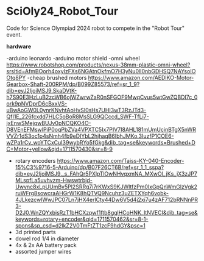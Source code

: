 # SciOly24_Robot_Tour

Code for Science Olympiad 2024 robot to compete in the "Robot Tour" event.

**hardware** 

 -arduino leonardo
  -arduino motor shield
  -omni wheel https://www.robotshop.com/products/nexus-38mm-plastic-omni-wheel?srsltid=AfmBOorh4oxyIzFXs6NGAtnOkfmO7H3yNu0lI0nbGDHSQ7NAYsoIOOtq8PY
  -cheap brushed motors https://www.amazon.com/AEDIKO-Motor-Gearbox-Shaft-200RPM/dp/B099Z85573/ref=sr_1_9?dib=eyJ2IjoiMSJ9.SkaDVtK-h7S90E3HzLuB2zcWB6ojWZwrwZaR0nSFGOF9MwqCvus5wtGwZQBDl7c_0ork9pNVDprD6cBxxVS-uBwAoGW0L0ynrKNvhtAoHvSI0sHs7UHI3wT3RzJTd3-QfI1E_226fcxdd7HLC5oBoR8MsSLG9QCccd_SWF-TfLi7-jxEnwSMejqwBUJv0pNCQKO4O-D8VEnEFMswlPiP0oqPbZVa4VPXTC5Ix7PIV7I8AHL181mUmUcinBTgX5nWRVVZr1dS3oc1o4sNmh4fb9eDIYbL2hjhaqB6IbhJMKo.3IuzfP1COE6-wZPa1rCv_woYTCxCuI39wybRYo5fGkg&dib_tag=se&keywords=Brushed+DC+Motor+yellow&qid=1711570430&sr=8-9
  - rotary encoders https://www.amazon.com/Taiss-KY-040-Encoder-15%C3%9716-5-Arduino/dp/B07F26CT6B/ref=sr_1_1_sspa?dib=eyJ2IjoiMSJ9._s_FAhQr5PXlpTlOwNHvqxmNA_MXwOl_jKs_jX3zJP7MLspfLa5uvhvzm-Hwswtrbjd-Uwvnc8xLpUUmBv5Pl2SRRg7i7rKWxS9KJWltfzPm0IxGpQnWmGlzVgk2ruWFrg8sowcraAHGrW1K8hQTVQ9Ncuhz3uZETXYqh6vobk-4JLkezcwlWwJPC07Ln7jHX4erlCty44Dw6V5d4j2xi7u4zAF712bRNNnPR3-D2J0.WnZQYxbisRzT1bHCXzpwf1ftb8gqlHCoHNK_ltNVECI&dib_tag=se&keywords=rotary+encoder&qid=1711570462&sr=8-1-spons&sp_csd=d2lkZ2V0TmFtZT1zcF9hdGY&psc=1
  - 3d printed parts
  - dowel rod 1/4 in diameter
  - 4x & 2x AA battery pack
  - assorted jumper wires
